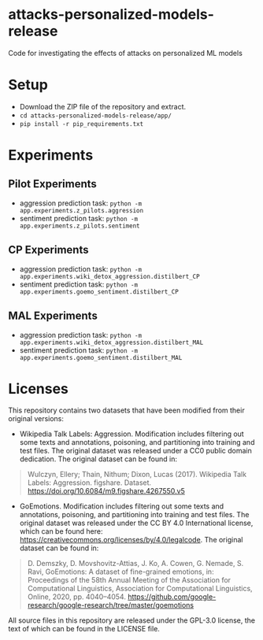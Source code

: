# attacks-personalized-models-release
Code for investigating the effects of attacks on personalized ML models

# Setup
 - Download the ZIP file of the repository and extract.
 - `cd attacks-personalized-models-release/app/`
 - `pip install -r pip_requirements.txt`

# Experiments
## Pilot Experiments
 - aggression prediction task: `python -m app.experiments.z_pilots.aggression`
 - sentiment prediction task: `python -m app.experiments.z_pilots.sentiment`
## CP Experiments
 - aggression prediction task: `python -m app.experiments.wiki_detox_aggression.distilbert_CP`
 - sentiment prediction task: `python -m app.experiments.goemo_sentiment.distilbert_CP`
## MAL Experiments
 - aggression prediction task: `python -m app.experiments.wiki_detox_aggression.distilbert_MAL`
 - sentiment prediction task: `python -m app.experiments.goemo_sentiment.distilbert_MAL`

# Licenses
This repository contains two datasets that have been modified from their original versions:
 - Wikipedia Talk Labels: Aggression. Modification includes filtering out some texts and annotations, poisoning, and partitioning into training and test files. The original dataset was released under a CC0 public domain dedication. The original dataset can be found in:
 > Wulczyn, Ellery; Thain, Nithum; Dixon, Lucas (2017). Wikipedia Talk Labels: Aggression. figshare. Dataset. https://doi.org/10.6084/m9.figshare.4267550.v5
 - GoEmotions. Modification includes filtering out some texts and annotations, poisoning, and partitioning into training and test files. The original dataset was released under the CC BY 4.0 International license, which can be found here: https://creativecommons.org/licenses/by/4.0/legalcode. The original dataset can be found in:
 > D. Demszky, D. Movshovitz-Attias, J. Ko, A. Cowen, G. Nemade, S. Ravi, GoEmotions: A dataset of fine-grained emotions, in: Proceedings of the 58th Annual Meeting of the Association for Computational Linguistics, Association for Computational Linguistics, Online, 2020, pp. 4040–4054. https://github.com/google-research/google-research/tree/master/goemotions

All source files in this repository are released under the GPL-3.0 license, the text of which can be found in the LICENSE file.
